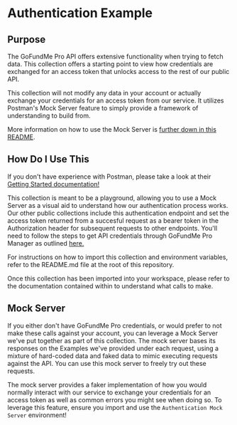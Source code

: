 # Authentication Example

## Purpose

The GoFundMe Pro API offers extensive functionality when trying to fetch data. This collection offers a starting point to view how credentials are exchanged for an access token that unlocks access to the rest of our public API.

This collection will not modify any data in your account or actually exchange your credentials for an access token from our service. It utilizes Postman's Mock Server feature to simply provide a framework of understanding to build from.

More information on how to use the Mock Server is [further down in this README](#mock-server).

## How Do I Use This

If you don't have experience with Postman, please take a look at their [Getting Started documentation!](https://learning.postman.com/docs/getting-started/overview/)

This collection is meant to be a playground, allowing you to use a Mock Server as a visual aid to understand how our authentication process works. Our other public collections include this authentication endpoint and set the access token returned from a succesful request as a bearer token in the Authorization header for subsequent requests to other endpoints. You'll need to follow the steps to get API credentials through GoFundMe Pro Manager as outlined [here.](https://support.classy.org/s/article/intro-to-the-classy-api)

For instructions on how to import this collection and environment variables, refer to the README.md file at the root of this repository.

Once this collection has been imported into your workspace, please refer to the documentation contained within to understand what calls to make.

## Mock Server

If you either don't have GoFundMe Pro credentials, or would prefer to not make these calls against your account, you can leverage a Mock Server we've put together as part of this collection. The mock server bases its responses on the Examples we've provided under each request, using a mixture of hard-coded data and faked data to mimic executing requests against the API. You can use this mock server to freely try out these requests.

The mock server provides a faker implementation of how you would normally interact with our service to exchange your credentials for an access token as well as common errors you might see when doing so. To leverage this feature, ensure you import and use the `Authentication Mock Server` environment!

